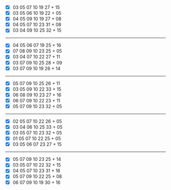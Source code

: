 - [x] 03 05 07 10 19 27 + 15
- [x] 03 05 06 10 19 22 + 05
- [x] 04 05 09 10 19 27 + 08
- [x] 04 05 07 10 23 31 + 08
- [x] 03 04 09 10 25 32 + 15
***
- [x] 04 05 06 07 19 25 + 16
- [x] 07 08 09 10 23 25 + 05
- [x] 03 04 07 10 22 27 + 11
- [x] 03 07 09 10 25 28 + 09
- [x] 03 07 09 10 19 26 + 14
***
- [x] 05 07 09 10 25 26 + 11
- [x] 03 05 09 10 22 33 + 15
- [x] 06 08 09 10 23 27 + 16
- [x] 06 07 09 10 22 23 + 11
- [x] 05 07 09 10 23 32 + 05
***
- [x] 02 05 07 10 22 26 + 05
- [x] 03 04 06 10 25 33 + 05
- [x] 03 05 07 10 23 32 + 05
- [x] 01 05 07 10 22 25 + 05
- [x] 03 05 06 07 23 27 + 15
***
- [x] 05 07 09 10 23 25 + 14
- [x] 03 05 07 10 22 32 + 15
- [x] 04 05 07 10 23 31 + 16
- [x] 05 07 09 10 22 25 + 08
- [x] 06 07 09 10 19 30 + 16
